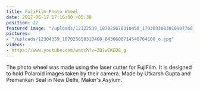 ```yaml
---
title: FujiFilm Photo Wheel
date: 2017-06-17 17:16:00 +05:30
position: 22
featured image: "/uploads/12322539_187025678310458_1703033883010907768_o.jpg"
pictures:
- "/uploads/12304359_187025658310460_8430608714548764108_o.jpg"
videos:
- https://www.youtube.com/watch?v=ZB1wEKED8_g
---
```


The photo wheel was made using the laser cutter for FujiFilm. It is designed to hold Polaroid images taken by their camera. 
Made by Utkarsh Gupta and Premankan Seal in New Delhi, Maker's Asylum. 